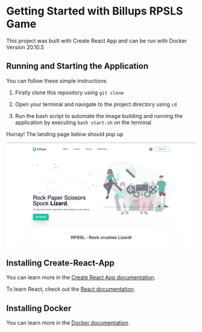 # Getting Started with Billups RPSLS Game

This project was built with Create React App and can be run with Docker Version 20.10.5

## Running and Starting the Application

You can follow these simple instructions

1. Firstly clone this repository using `git clone`

2. Open your terminal and navigate to the project directory using `cd`

3. Run the bash script to automate the image building and running the application by executing `bash start.sh` on the terminal

Hurray! The landing page below should pop up

<img src="/src/assets/images/ScreenShot.png" align="center"
     alt="ScreenShot">

## Installing Create-React-App

You can learn more in the [Create React App documentation](https://facebook.github.io/create-react-app/docs/getting-started).

To learn React, check out the [React documentation](https://reactjs.org/).

## Installing Docker

You can learn more in the [Docker documentation](https://docs.docker.com/get-docker/).
